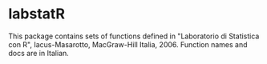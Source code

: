 # labstatR
This package contains sets of functions defined in "Laboratorio di Statistica con R", Iacus-Masarotto, MacGraw-Hill Italia, 2006. Function names and docs are in Italian.
